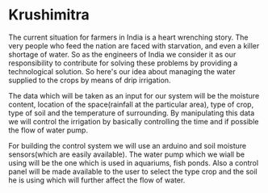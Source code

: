 # Krushimitra

The current situation for farmers in India is a heart wrenching story. The very people who feed the nation are faced with starvation, and even a killer shortage of water. So as the engineers of India we consider it as our responsibility to contribute for solving these problems by providing a technological solution. So here's our idea about managing the water supplied to the crops by means of drip irrigation. 

The data which will be taken as an input for our system will be the moisture content, location of the space(rainfall at the particular area), type of crop, type of soil and the temperature of surrounding. By manipulating this data we will control the irrigation by basically controlling the time and if possible the flow of water pump.

For building the control system we will use an arduino and soil moisture sensors(which are easily available). The water pump which we wiall be using will be the one which is used in aquariums, fish ponds. Also a control panel will be made available to the user to select the type crop and the soil he is using which will further affect the flow of water.  



